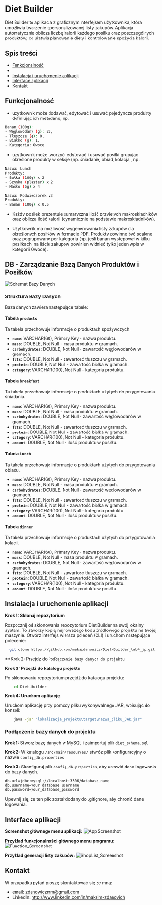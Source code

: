 
#  Diet Builder
Diet Builder to aplikacja z graficznym interfejsem użytkownika, która umożliwia tworzenie spersonalizowanej listy zakupów. Aplikacja automatycznie oblicza liczbę kalorii każdego posiłku oraz poszczególnych produktów, co ułatwia planowanie diety i kontrolowanie spożycia kalorii. 





## Spis treści

 - [Funkcjonalność](#funkcjonalność)
 - [](#)
 - [Instalacja i uruchomenie aplikacji](#instalacja-i-uruchomenie-aplikacji)
 - [Interface aplikacji](#interface-aplikacji)
 - [Kontakt](#kontakt)


## Funkcjonalność
- użytkownik może dodawać, edytować i usuwać pojedyncze produkty definiując ich metadane, np.
```bash
Banan (100g):
- Węglowodany (g): 23,
- Tłuszcze (g): 0,
- Białko (g): 1,
- Kategoria: Owoce

```
- użytkownik może tworzyć, edytować i usuwać posiłki grupując określone produkty w sekcje (np. śniadanie, obiad, kolacja), np.
```bash
Nazwa: Lunch
Produkty:
- Bułka (100g) x 2
- Szynka (plaster) x 2
- Masło (5g) x 4

Nazwa: Podwieczorek v3
Produkty:
- Banan (100g) x 0.5

```
- Każdy posiłek prezentuje sumaryczną ilość przyjętych makroskładników oraz oblicza ilość kalorii (dynamicznie na podstawie makroskładników).

- Użytkownik ma możliwość wygenerowania listy zakupów dla określonych posiłków w formacie PDF. Produkty powinne być scalone oraz pogrupowane per kategoria (np. jeśli banan występował w kilku posiłkach, na liście zakupów powinien widnieć tylko jeden wpis w kategorii Owoce). 

## DB - Zarządzanie Bazą Danych Produktów i Posiłków

![Schemat Bazy Danych](docs/db_schema.png)

### Struktura Bazy Danych

Baza danych zawiera następujące tabele:

#### Tabela `products`
Ta tabela przechowuje informacje o produktach spożywczych.

- **`name`**: VARCHAR(60), Primary Key - nazwa produktu.
- **`mass`**: DOUBLE, Not Null - masa produktu w gramach.
- **`carbohydrates`**: DOUBLE, Not Null - zawartość węglowodanów w gramach.
- **`fats`**: DOUBLE, Not Null - zawartość tłuszczu w gramach.
- **`protein`**: DOUBLE, Not Null - zawartość białka w gramach.
- **`category`**: VARCHAR(100), Not Null - kategoria produktu.

#### Tabela `breakfast`
Ta tabela przechowuje informacje o produktach użytych do przygotowania śniadania.

- **`name`**: VARCHAR(60), Primary Key - nazwa produktu.
- **`mass`**: DOUBLE, Not Null - masa produktu w gramach.
- **`carbohydrates`**: DOUBLE, Not Null - zawartość węglowodanów w gramach.
- **`fats`**: DOUBLE, Not Null - zawartość tłuszczu w gramach.
- **`protein`**: DOUBLE, Not Null - zawartość białka w gramach.
- **`category`**: VARCHAR(100), Not Null - kategoria produktu.
- **`amount`**: DOUBLE, Not Null - ilość produktu w posiłku.

#### Tabela `lunch`
Ta tabela przechowuje informacje o produktach użytych do przygotowania obiadu.

- **`name`**: VARCHAR(60), Primary Key - nazwa produktu.
- **`mass`**: DOUBLE, Not Null - masa produktu w gramach.
- **`carbohydrates`**: DOUBLE, Not Null - zawartość węglowodanów w gramach.
- **`fats`**: DOUBLE, Not Null - zawartość tłuszczu w gramach.
- **`protein`**: DOUBLE, Not Null - zawartość białka w gramach.
- **`category`**: VARCHAR(100), Not Null - kategoria produktu.
- **`amount`**: DOUBLE, Not Null - ilość produktu w posiłku.

#### Tabela `dinner`
Ta tabela przechowuje informacje o produktach użytych do przygotowania kolacji.

- **`name`**: VARCHAR(60), Primary Key - nazwa produktu.
- **`mass`**: DOUBLE, Not Null - masa produktu w gramach.
- **`carbohydrates`**: DOUBLE, Not Null - zawartość węglowodanów w gramach.
- **`fats`**: DOUBLE, Not Null - zawartość tłuszczu w gramach.
- **`protein`**: DOUBLE, Not Null - zawartość białka w gramach.
- **`category`**: VARCHAR(100), Not Null - kategoria produktu.
- **`amount`**: DOUBLE, Not Null - ilość produktu w posiłku.

## Instalacja i uruchomenie aplikacji

**Krok 1: Sklonuj repozytorium**
    
Rozpocznij od sklonowania repozytorium Diet Builder na swój lokalny system. To stworzy kopię najnowszego kodu źródłowego projektu na twojej maszynie. Otwórz interfejs wiersza poleceń (CLI) i uruchom następujące polecenie:

```bash
  git clone https://github.com/makszdanowicz/Diet-Builder_lab4_jp.git
```

**Krok 2: Przejdź do  `Podłączenie bazy danych do projektu`

**Krok 3: Przejdź do katalogu projektu**

Po sklonowaniu repozytorium przejdź do katalogu projektu:

```bash
    cd Diet-Builder
```
**Krok 4: Uruchom aplikację**

Uruchom aplikację przy pomocy pliku wykonywalnego JAR, wpisując do konsoli:
```bash
    java -jar "lokalizacja_projektu\target\nazwa_pliku_JAR.jar"
```

### Podłączenie bazy danych do projektu

**Krok 1:** Stworz bazę danych w MySQL i zaimportuj plik `diet_schema.sql`

**Krok 2:** W katalogu `/src/main/resources/` stwróz plik konfiguracyjny o nazwie `config_db.properties`


**Krok 3:** Skonfiguruj plik `config_db.properties`, aby ustawić dane logowania do bazy danych.

```bash
db.url=jdbc:mysql://localhost:3306/database_name
db.username=your_database_username
db.password=your_database_password
```

Upewnij się, że ten plik został dodany do .gitignore, aby chronić dane logowania.


## Interface aplikacji
**Screenshot głównego menu aplikacji:**
![App Screenshot](docs/menu_screenshoot.png)

**Przykład funkcjonalności głównego menu programu:**
![Function_Screenshot](docs/productmenu_function.png)

**Przykład generacji listy zakupów:**
![ShopList_Screenshot](docs/shoplist.png)


## Kontakt

W przypadku pytań proszę skontaktować się ze mną:

- email: zdanowiczmm@gmail.com
- LinkedIn: http://www.linkedin.com/in/maksim-zdanovich
